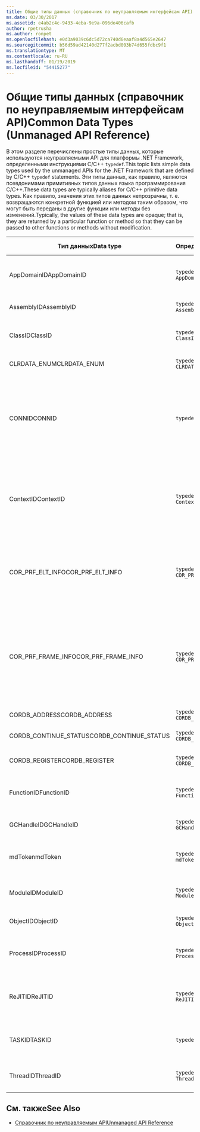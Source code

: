 ```yaml
---
title: Общие типы данных (справочник по неуправляемым интерфейсам API)
ms.date: 03/30/2017
ms.assetid: e4ab2c4c-9433-4eba-9e9a-096de406cafb
author: rpetrusha
ms.author: ronpet
ms.openlocfilehash: e0d3a9039c6dc5d72ca740d6eaaf8a4d565e2647
ms.sourcegitcommit: b56d59ad42140d277f2acbd003b74d655fdbc9f1
ms.translationtype: MT
ms.contentlocale: ru-RU
ms.lasthandoff: 01/19/2019
ms.locfileid: "54415277"
---
```

# <a name="common-data-types-unmanaged-api-reference"></a><span data-ttu-id="1b6ce-102">Общие типы данных (справочник по неуправляемым интерфейсам API)</span><span class="sxs-lookup"><span data-stu-id="1b6ce-102">Common Data Types (Unmanaged API Reference)</span></span>
<span data-ttu-id="1b6ce-103">В этом разделе перечислены простые типы данных, которые используются неуправляемыми API для платформы .NET Framework, определенными инструкциями C/C++ `typedef`.</span><span class="sxs-lookup"><span data-stu-id="1b6ce-103">This topic lists simple data types used by the unmanaged APIs for the .NET Framework that are defined by C/C++ `typedef` statements.</span></span> <span data-ttu-id="1b6ce-104">Эти типы данных, как правило, являются псевдонимами примитивных типов данных языка программирования C/C++.</span><span class="sxs-lookup"><span data-stu-id="1b6ce-104">These data types are typically aliases for C/C++ primitive data types.</span></span> <span data-ttu-id="1b6ce-105">Как правило, значения этих типов данных непрозрачны, т. е. возвращаются конкретной функцией или методом таким образом, что могут быть переданы в другие функции или методы без изменений.</span><span class="sxs-lookup"><span data-stu-id="1b6ce-105">Typically, the values of these data types are opaque; that is, they are returned by a particular function or method so that they can be passed to other functions or methods without modification.</span></span>  
  
|<span data-ttu-id="1b6ce-106">Тип данных</span><span class="sxs-lookup"><span data-stu-id="1b6ce-106">Data type</span></span>|<span data-ttu-id="1b6ce-107">Определение</span><span class="sxs-lookup"><span data-stu-id="1b6ce-107">Definition</span></span>|<span data-ttu-id="1b6ce-108">Определен в</span><span class="sxs-lookup"><span data-stu-id="1b6ce-108">Defined in</span></span>|<span data-ttu-id="1b6ce-109">Описание</span><span class="sxs-lookup"><span data-stu-id="1b6ce-109">Description</span></span>|  
|---------------|----------------|----------------|-----------------|  
|<span data-ttu-id="1b6ce-110">AppDomainID</span><span class="sxs-lookup"><span data-stu-id="1b6ce-110">AppDomainID</span></span>|`typedef UINT_PTR AppDomainID;`|<span data-ttu-id="1b6ce-111">corprof.h</span><span class="sxs-lookup"><span data-stu-id="1b6ce-111">corprof.h</span></span>|<span data-ttu-id="1b6ce-112">Идентификатор домена приложения.</span><span class="sxs-lookup"><span data-stu-id="1b6ce-112">The identifier of an application domain.</span></span>|  
|<span data-ttu-id="1b6ce-113">AssemblyID</span><span class="sxs-lookup"><span data-stu-id="1b6ce-113">AssemblyID</span></span>|`typedef UINT_PTR AssemblyID;`|<span data-ttu-id="1b6ce-114">corprof.h</span><span class="sxs-lookup"><span data-stu-id="1b6ce-114">corprof.h</span></span>|<span data-ttu-id="1b6ce-115">Идентификатор сборки.</span><span class="sxs-lookup"><span data-stu-id="1b6ce-115">The identifier of an assembly.</span></span>|  
|<span data-ttu-id="1b6ce-116">ClassID</span><span class="sxs-lookup"><span data-stu-id="1b6ce-116">ClassID</span></span>|`typedef UINT_PTR ClassID;`|<span data-ttu-id="1b6ce-117">corprof.h</span><span class="sxs-lookup"><span data-stu-id="1b6ce-117">corprof.h</span></span>|<span data-ttu-id="1b6ce-118">Идентификатор управляемого класса.</span><span class="sxs-lookup"><span data-stu-id="1b6ce-118">The identifier of a managed class.</span></span>|
|<span data-ttu-id="1b6ce-119">CLRDATA_ENUM</span><span class="sxs-lookup"><span data-stu-id="1b6ce-119">CLRDATA_ENUM</span></span>|`typedef ULONG64 CLRDATA_ADDRESS;`|<span data-ttu-id="1b6ce-120">Недоступно</span><span class="sxs-lookup"><span data-stu-id="1b6ce-120">Not Available</span></span>|<span data-ttu-id="1b6ce-121">Адрес памяти 64-разрядной.</span><span class="sxs-lookup"><span data-stu-id="1b6ce-121">A 64-bit memory address.</span></span>|
|<span data-ttu-id="1b6ce-122">CONNID</span><span class="sxs-lookup"><span data-stu-id="1b6ce-122">CONNID</span></span>|`typedef DWORD CONNID;`|<span data-ttu-id="1b6ce-123">cordebug.h, mscoree.h</span><span class="sxs-lookup"><span data-stu-id="1b6ce-123">cordebug.h, mscoree.h</span></span>|<span data-ttu-id="1b6ce-124">Идентификатор подключения для потока, подключенного к экземпляру Microsoft SQL Server.</span><span class="sxs-lookup"><span data-stu-id="1b6ce-124">The connection identifier for a thread that is connected to an instance of Microsoft SQL Server.</span></span>|  
|<span data-ttu-id="1b6ce-125">ContextID</span><span class="sxs-lookup"><span data-stu-id="1b6ce-125">ContextID</span></span>|`typedef UINT_PTR ContextID;`|<span data-ttu-id="1b6ce-126">corprof.h</span><span class="sxs-lookup"><span data-stu-id="1b6ce-126">corprof.h</span></span>|<span data-ttu-id="1b6ce-127">Идентификатор контекста, связанного с определенным управляемым потоком.</span><span class="sxs-lookup"><span data-stu-id="1b6ce-127">The identifier of the context associated with a particular managed thread.</span></span>|  
|<span data-ttu-id="1b6ce-128">COR_PRF_ELT_INFO</span><span class="sxs-lookup"><span data-stu-id="1b6ce-128">COR_PRF_ELT_INFO</span></span>|`typedef UINT_PTR COR_PRF_ELT_INFO;`|<span data-ttu-id="1b6ce-129">corprof.h</span><span class="sxs-lookup"><span data-stu-id="1b6ce-129">corprof.h</span></span>|<span data-ttu-id="1b6ce-130">Непрозрачный дескриптор, представляющий сведения об определенном кадре стека.</span><span class="sxs-lookup"><span data-stu-id="1b6ce-130">An opaque handle that represents information about a particular stack frame.</span></span>|  
|<span data-ttu-id="1b6ce-131">COR_PRF_FRAME_INFO</span><span class="sxs-lookup"><span data-stu-id="1b6ce-131">COR_PRF_FRAME_INFO</span></span>|`typedef UINT_PTR COR_PRF_FRAME_INFO;`|<span data-ttu-id="1b6ce-132">corprof.h</span><span class="sxs-lookup"><span data-stu-id="1b6ce-132">corprof.h</span></span>|<span data-ttu-id="1b6ce-133">Непрозрачный дескриптор, который указывает на кадр стека.</span><span class="sxs-lookup"><span data-stu-id="1b6ce-133">An opaque handle that points to a stack frame.</span></span> <span data-ttu-id="1b6ce-134">Допускается только при обратном вызове, к которому он передается.</span><span class="sxs-lookup"><span data-stu-id="1b6ce-134">It is valid only during the callback to which it is passed.</span></span>|  
|<span data-ttu-id="1b6ce-135">CORDB_ADDRESS</span><span class="sxs-lookup"><span data-stu-id="1b6ce-135">CORDB_ADDRESS</span></span>|`typedef ULONG64 CORDB_ADDRESS;`|<span data-ttu-id="1b6ce-136">cordebug.h</span><span class="sxs-lookup"><span data-stu-id="1b6ce-136">cordebug.h</span></span>|<span data-ttu-id="1b6ce-137">Адрес в памяти.</span><span class="sxs-lookup"><span data-stu-id="1b6ce-137">An address in memory.</span></span>|  
|<span data-ttu-id="1b6ce-138">CORDB_CONTINUE_STATUS</span><span class="sxs-lookup"><span data-stu-id="1b6ce-138">CORDB_CONTINUE_STATUS</span></span>|`typedef DWORD CORDB_CONTINUE_STATUS;`|<span data-ttu-id="1b6ce-139">cordebug.h</span><span class="sxs-lookup"><span data-stu-id="1b6ce-139">cordebug.h</span></span>|<span data-ttu-id="1b6ce-140">Состояние продолжения.</span><span class="sxs-lookup"><span data-stu-id="1b6ce-140">The continuation status.</span></span>|  
|<span data-ttu-id="1b6ce-141">CORDB_REGISTER</span><span class="sxs-lookup"><span data-stu-id="1b6ce-141">CORDB_REGISTER</span></span>|`typedef ULONG64 CORDB_REGISTER;`|<span data-ttu-id="1b6ce-142">cordebug.h</span><span class="sxs-lookup"><span data-stu-id="1b6ce-142">cordebug.h</span></span>|<span data-ttu-id="1b6ce-143">Значение регистра ЦП.</span><span class="sxs-lookup"><span data-stu-id="1b6ce-143">The value of a CPU register.</span></span>|
|<span data-ttu-id="1b6ce-144">FunctionID</span><span class="sxs-lookup"><span data-stu-id="1b6ce-144">FunctionID</span></span>|`typedef UINT_PTR FunctionID;`|<span data-ttu-id="1b6ce-145">corprof.h</span><span class="sxs-lookup"><span data-stu-id="1b6ce-145">corprof.h</span></span>|<span data-ttu-id="1b6ce-146">Идентификатор функции или метода.</span><span class="sxs-lookup"><span data-stu-id="1b6ce-146">The identifier of a function or method.</span></span>|  
|<span data-ttu-id="1b6ce-147">GCHandleID</span><span class="sxs-lookup"><span data-stu-id="1b6ce-147">GCHandleID</span></span>|`typedef UINT_PTR GCHandleID;`|<span data-ttu-id="1b6ce-148">corprof.h</span><span class="sxs-lookup"><span data-stu-id="1b6ce-148">corprof.h</span></span>|<span data-ttu-id="1b6ce-149">Обработчик сборки мусора.</span><span class="sxs-lookup"><span data-stu-id="1b6ce-149">A garbage collection handle.</span></span>|  
|<span data-ttu-id="1b6ce-150">mdToken</span><span class="sxs-lookup"><span data-stu-id="1b6ce-150">mdToken</span></span>|`typedef UINT32 mdToken;`|<span data-ttu-id="1b6ce-151">corprof.h</span><span class="sxs-lookup"><span data-stu-id="1b6ce-151">corprof.h</span></span>|<span data-ttu-id="1b6ce-152">Токен метаданных (строка в таблице метаданных).</span><span class="sxs-lookup"><span data-stu-id="1b6ce-152">A   metadata token (a row in a metadata table).</span></span>|  
|<span data-ttu-id="1b6ce-153">ModuleID</span><span class="sxs-lookup"><span data-stu-id="1b6ce-153">ModuleID</span></span>|`typedef UINT_PTR ModuleID;`|<span data-ttu-id="1b6ce-154">corprof.h</span><span class="sxs-lookup"><span data-stu-id="1b6ce-154">corprof.h</span></span>|<span data-ttu-id="1b6ce-155">Идентификатор модуля сборки.</span><span class="sxs-lookup"><span data-stu-id="1b6ce-155">The identifier of an assembly module.</span></span>|  
|<span data-ttu-id="1b6ce-156">ObjectID</span><span class="sxs-lookup"><span data-stu-id="1b6ce-156">ObjectID</span></span>|`typedef UINT_PTR ObjectID;`|<span data-ttu-id="1b6ce-157">corprof.h</span><span class="sxs-lookup"><span data-stu-id="1b6ce-157">corprof.h</span></span>|<span data-ttu-id="1b6ce-158">Идентификатор объекта.</span><span class="sxs-lookup"><span data-stu-id="1b6ce-158">The identifier of an object.</span></span>|  
|<span data-ttu-id="1b6ce-159">ProcessID</span><span class="sxs-lookup"><span data-stu-id="1b6ce-159">ProcessID</span></span>|`typedef UINT_PTR ProcessID;`|<span data-ttu-id="1b6ce-160">corprof.h</span><span class="sxs-lookup"><span data-stu-id="1b6ce-160">corprof.h</span></span>|<span data-ttu-id="1b6ce-161">Идентификатор управляемого процесса.</span><span class="sxs-lookup"><span data-stu-id="1b6ce-161">The identifier of a managed process.</span></span>|  
|<span data-ttu-id="1b6ce-162">ReJITID</span><span class="sxs-lookup"><span data-stu-id="1b6ce-162">ReJITID</span></span>|`typedef UINT_PTR ReJITID;`|<span data-ttu-id="1b6ce-163">corprof.h</span><span class="sxs-lookup"><span data-stu-id="1b6ce-163">corprof.h</span></span>|<span data-ttu-id="1b6ce-164">Идентификатор функции, откомпилированной по требованию.</span><span class="sxs-lookup"><span data-stu-id="1b6ce-164">The identifier of a jitted function.</span></span>|  
|<span data-ttu-id="1b6ce-165">TASKID</span><span class="sxs-lookup"><span data-stu-id="1b6ce-165">TASKID</span></span>|`typedef UINT64 TASKID;`|<span data-ttu-id="1b6ce-166">cordebug.h, mscoree.h</span><span class="sxs-lookup"><span data-stu-id="1b6ce-166">cordebug.h, mscoree.h</span></span>|<span data-ttu-id="1b6ce-167">Идентификатор [ICLRTask](../../../docs/framework/unmanaged-api/hosting/iclrtask-interface.md) экземпляра.</span><span class="sxs-lookup"><span data-stu-id="1b6ce-167">The identifier of an [ICLRTask](../../../docs/framework/unmanaged-api/hosting/iclrtask-interface.md) instance.</span></span>|  
|<span data-ttu-id="1b6ce-168">ThreadID</span><span class="sxs-lookup"><span data-stu-id="1b6ce-168">ThreadID</span></span>|`typedef UINT_PTR ThreadID;`|<span data-ttu-id="1b6ce-169">corprof.h</span><span class="sxs-lookup"><span data-stu-id="1b6ce-169">corprof.h</span></span>|<span data-ttu-id="1b6ce-170">Идентификатор управляемого потока.</span><span class="sxs-lookup"><span data-stu-id="1b6ce-170">The identifier of a managed thread.</span></span>|  
  
## <a name="see-also"></a><span data-ttu-id="1b6ce-171">См. также</span><span class="sxs-lookup"><span data-stu-id="1b6ce-171">See Also</span></span>  
- [<span data-ttu-id="1b6ce-172">Справочник по неуправляемым API</span><span class="sxs-lookup"><span data-stu-id="1b6ce-172">Unmanaged API Reference</span></span>](../../../docs/framework/unmanaged-api/index.md)
